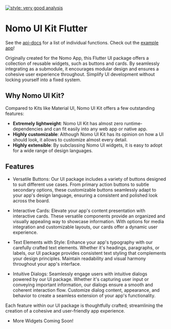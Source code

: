 [![style: very good analysis](https://img.shields.io/badge/style-very_good_analysis-B22C89.svg)](https://pub.dev/packages/very_good_analysis)

# Nomo UI Kit Flutter

See the [api-docs](https://dev.nomo.app/nomo-ui-kit) for a list of individual functions. Check out the [example app](https://dev.nomo.app/nomo-ui-kit/example_app/)!

Originally created for the Nomo App, this Flutter UI package offers a collection of reusable widgets,
such as buttons and cards.
By seamlessly integrating as a submodule, it
encourages modular design and ensures a cohesive user experience throughout.
Simplify UI development without locking yourself into a fixed system.

## Why Nomo UI Kit?

Compared to Kits like Material UI, Nomo UI Kit offers a few outstanding features:

- **Extremely lightweight**: Nomo UI Kit has almost zero runtime-dependencies and can fit easily into any web app or native app.
- **Highly customizable**: Although Nomo UI Kit has its opinion on how a UI should look, it allows to customize almost every detail.
- **Highly extensible**: By subclassing Nomo UI widgets, it is easy to adopt for a wide range of design languages.

## Features

- Versatile Buttons: Our UI package includes a variety of buttons designed to suit different use cases. From primary action buttons to subtle secondary options, these customizable buttons seamlessly adapt to your app's design language, ensuring a consistent and polished look across the board.

- Interactive Cards: Elevate your app's content presentation with interactive cards. These versatile components provide an organized and visually appealing way to showcase information. With options for media integration and customizable layouts, our cards offer a dynamic user experience.

- Text Elements with Style: Enhance your app's typography with our carefully crafted text elements. Whether it's headings, paragraphs, or labels, our UI package provides consistent text styling that complements your design principles. Maintain readability and visual harmony throughout your app's interface.

- Intuitive Dialogs: Seamlessly engage users with intuitive dialogs powered by our UI package. Whether it's capturing user input or conveying important information, our dialogs ensure a smooth and coherent interaction flow. Customize dialog content, appearance, and behavior to create a seamless extension of your app's functionality.

Each feature within our UI package is thoughtfully crafted; streamlining the creation of a cohesive and user-friendly app experience.

- More Widgets Coming Soon!

